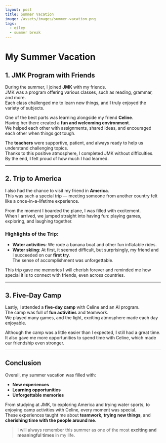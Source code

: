 ```yaml
---
layout: post
title: Summer Vacation
image: /assets/images/summer-vacation.png
tags:
  - eiley
  - summer break
---
```


# My Summer Vacation

## 1. JMK Program with Friends
During the summer, I joined **JMK** with my friends.  
JMK was a program offering various classes, such as reading, grammar, and more.  
Each class challenged me to learn new things, and I truly enjoyed the variety of subjects.

One of the best parts was learning alongside my friend **Celine**.  
Having her there created a **fun and welcoming environment**.  
We helped each other with assignments, shared ideas, and encouraged each other when things got tough.  

The **teachers** were supportive, patient, and always ready to help us understand challenging topics.  
Thanks to this positive atmosphere, I completed JMK without difficulties.  
By the end, I felt proud of how much I had learned.

---

## 2. Trip to America
I also had the chance to visit my friend in **America**.  
This was such a special trip — meeting someone from another country felt like a once-in-a-lifetime experience.  

From the moment I boarded the plane, I was filled with excitement.  
When I arrived, we jumped straight into having fun: playing games, exploring, and laughing together.

### Highlights of the Trip:
- **Water activities**: We rode a banana boat and other fun inflatable rides.
- **Water skiing**: At first, it seemed difficult, but surprisingly, my friend and I succeeded on our **first try**.  
  The sense of accomplishment was unforgettable.

This trip gave me memories I will cherish forever and reminded me how special it is to connect with friends, even across countries.

---

## 3. Five-Day Camp
Lastly, I attended a **five-day camp** with Celine and an AI program.  
The camp was full of **fun activities** and teamwork.  
We played many games, and the light, exciting atmosphere made each day enjoyable.

Although the camp was a little easier than I expected, I still had a great time.  
It also gave me more opportunities to spend time with Celine, which made our friendship even stronger.  

---

## Conclusion
Overall, my summer vacation was filled with:
- **New experiences**
- **Learning opportunities**
- **Unforgettable memories**

From studying at JMK, to exploring America and trying water sports, to enjoying camp activities with Celine, every moment was special.  
These experiences taught me about **teamwork**, **trying new things**, and **cherishing time with the people around me**.

> I will always remember this summer as one of the most **exciting and meaningful times** in my life.
